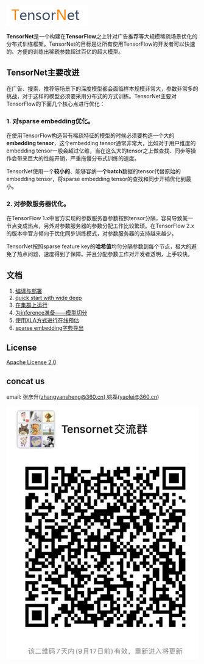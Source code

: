 ![TensorNet](doc/logo.png)

**TensorNet**是一个构建在**TensorFlow**之上针对广告推荐等大规模稀疏场景优化的分布式训练框架。TensorNet的目标是让所有使用TensorFlow的开发者可以快速的、方便的训练出稀疏参数超过百亿的超大模型。

## TensorNet主要改进

在广告、搜索、推荐等场景下的深度模型都会面临样本规模非常大，参数非常多的挑战，对于这样的模型必须要采用分布式的方式训练。TensorNet主要对TensorFlow的下面几个核心点进行优化：

### 1. 对sparse embedding优化。

在使用TensorFlow构造带有稀疏特征的模型的时候必须要构造一个大的**embedding tensor**，这个embedding tensor通常非常大，比如对于用户维度的embedding tensor一般会超过亿维，当在这么大的tensor之上做查找、同步等操作会带来巨大的性能开销，严重拖慢分布式训练的速度。

TensorNet使用一个**较小的**、能够容纳**一个batch**数据的tensor代替原始的embedding tensor，将sparse embedding tensor的查找和同步开销优化到最小。

### 2. 对参数服务器优化。

在TensorFlow 1.x中官方实现的参数服务器参数按照tensor分隔，容易导致某一节点变成热点，另外对参数服务器的参数分配工作比较繁琐。在TensorFlow 2.x的版本中官方倾向于优化同步训练模式，对参数服务器的支持越来越少。

TensorNet按照sparse feature key的**哈希值**均匀分隔参数到每个节点，极大的避免了热点问题，速度得到了保障。并且分配参数工作对开发者透明，上手较快。

## 文档

1. [编译与部署](doc/compile_deploy.md)
2. [quick start with wide deep](doc/tutorial/01-begin-with-wide-deep.ipynb)
3. [在集群上运行](doc/tutorial/02-run-in-cluster.ipynb)
4. [为inference准备——模型切分](doc/tutorial/03-split-to-sub-graph.ipynb)
5. [使用XLA方式进行在线预估](doc/tutorial/04-deploy-tf-graph-online.ipynb)
6. [sparse embedding字典导出](doc/tutorial/05-export-sparse-feature-embedding.ipynb)

## License

[Apache License 2.0](LICENSE)

## concat us

email: 张彦升(zhangyansheng@360.cn),姚磊(yaolei@360.cn)

![TensorNet](doc/TensorNet-QR-code.png)
